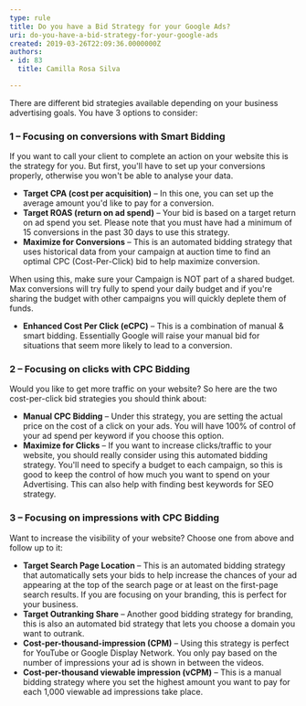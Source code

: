 ```yaml
---
type: rule
title: Do you have a Bid Strategy for your Google Ads?
uri: do-you-have-a-bid-strategy-for-your-google-ads
created: 2019-03-26T22:09:36.0000000Z
authors:
- id: 83
  title: Camilla Rosa Silva

---
```


 
There are different bid strategies available depending on your business advertising goals. You have 3 options to consider:​
 
### ​1 – Focusing on conversions with Smart Bidding


If you want to call your client to complete an action on your website this is the strategy for you. But first, you'll have to set up your conversions properly, otherwise you won't be able to analyse your data.

- **Target CPA (cost per acquisition)** – In this one, you can set up the average amount you'd like to pay for a conversion.
- **Target ROAS (return on ad spend)** – Your bid is based on a target return on ad spend you set. Please note that you must have had a minimum of 15 conversions in the past 30 days to use this strategy.
- **Maximize for Conversions** – This is an automated bidding strategy that uses historical data from your campaign at auction time to find an optimal CPC (Cost-Per-Click) bid to help maximize conversion.


When using this, make sure your Campaign is NOT part of a shared budget. Max conversions will try fully to spend your daily budget and if you're sharing the budget with other campaigns you will quickly deplete them of funds.

- **Enhanced Cost Per Click (eCPC)** – This is a combination of manual & smart bidding. Essentially Google will raise your manual bid for situations that seem more likely to lead to a conversion.


### 2 – Focusing on clicks with CPC Bidding

Would you like to get more traffic on your website? So here are the two cost-per-click bid strategies you should think about:

- **Manual CPC Bidding** – Under this strategy, you are setting the actual price on the cost of a click on your ads. You will have 100% of control of your ad spend per keyword if you choose this option.
- **Maximize for Clicks** – If you want to increase clicks/traffic to your website, you should really consider using this automated bidding strategy. You'll need to specify a budget to each campaign, so this is good to keep the control of how much you want to spend on your Advertising. This can also help with finding best keywords for SEO strategy.​​


### 3 – Focusing on impressions with CPC Bidding

Want to increase the visibility of your website? Choose one from above and follow up to it:

- **Target Search Page Location** – This is an automated bidding strategy that automatically sets your bids to help increase the chances of your ad appearing at the top of the search page or at least on the first-page search results. If you are focusing on your branding, this is perfect for your business.
- **Target Outranking Share** – Another good bidding strategy for branding, this is also an automated bid strategy that lets you choose a domain you want to outrank.​
- **Cost-per-thousand-impression (CPM)** – Using this strategy is perfect for YouTube or Google Display Network. You only pay based on the number of impressions your ad is shown in between the videos.
- **Cost-per-thousand viewable impression (vCPM)** – This is a manual bidding strategy where you set the highest amount you want to pay for each 1,000 viewable ad impressions take place.




